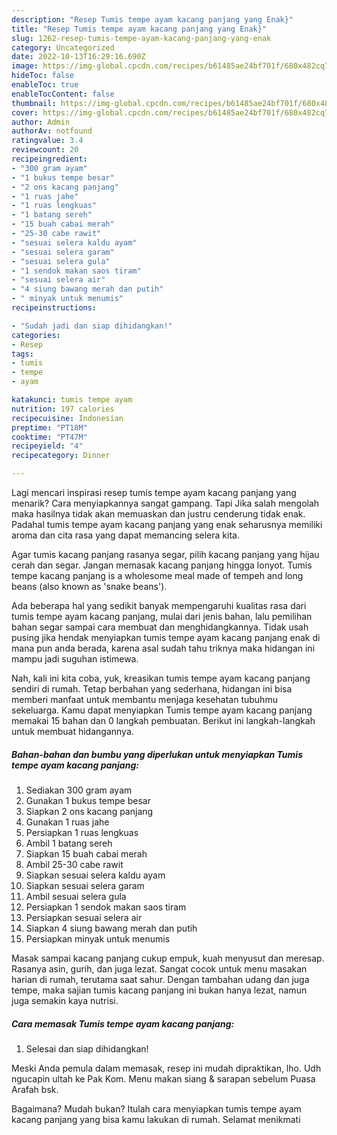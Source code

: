 ```yaml
---
description: "Resep Tumis tempe ayam kacang panjang yang Enak}"
title: "Resep Tumis tempe ayam kacang panjang yang Enak}"
slug: 1262-resep-tumis-tempe-ayam-kacang-panjang-yang-enak
category: Uncategorized
date: 2022-10-13T16:29:16.690Z
image: https://img-global.cpcdn.com/recipes/b61485ae24bf701f/680x482cq70/tumis-tempe-ayam-kacang-panjang-foto-resep-utama.jpg
hideToc: false
enableToc: true
enableTocContent: false
thumbnail: https://img-global.cpcdn.com/recipes/b61485ae24bf701f/680x482cq70/tumis-tempe-ayam-kacang-panjang-foto-resep-utama.jpg
cover: https://img-global.cpcdn.com/recipes/b61485ae24bf701f/680x482cq70/tumis-tempe-ayam-kacang-panjang-foto-resep-utama.jpg
author: Admin
authorAv: notfound
ratingvalue: 3.4
reviewcount: 20
recipeingredient:
- "300 gram ayam"
- "1 bukus tempe besar"
- "2 ons kacang panjang"
- "1 ruas jahe"
- "1 ruas lengkuas"
- "1 batang sereh"
- "15 buah cabai merah"
- "25-30 cabe rawit"
- "sesuai selera kaldu ayam"
- "sesuai selera garam"
- "sesuai selera gula"
- "1 sendok makan saos tiram"
- "sesuai selera air"
- "4 siung bawang merah dan putih"
- " minyak untuk menumis"
recipeinstructions:

- "Sudah jadi dan siap dihidangkan!"
categories:
- Resep
tags:
- tumis
- tempe
- ayam

katakunci: tumis tempe ayam 
nutrition: 197 calories
recipecuisine: Indonesian
preptime: "PT18M"
cooktime: "PT47M"
recipeyield: "4"
recipecategory: Dinner

---
```



Lagi mencari inspirasi resep tumis tempe ayam kacang panjang yang menarik? Cara menyiapkannya sangat gampang. Tapi Jika salah mengolah maka hasilnya tidak akan memuaskan dan justru cenderung tidak enak. Padahal tumis tempe ayam kacang panjang yang enak seharusnya memiliki aroma dan cita rasa yang dapat memancing selera kita.


Agar tumis kacang panjang rasanya segar, pilih kacang panjang yang hijau cerah dan segar. Jangan memasak kacang panjang hingga lonyot. Tumis tempe kacang panjang is a wholesome meal made of tempeh and long beans (also known as &#39;snake beans&#39;).

Ada beberapa hal yang sedikit banyak mempengaruhi kualitas rasa dari tumis tempe ayam kacang panjang, mulai dari jenis bahan, lalu pemilihan bahan segar sampai cara membuat dan menghidangkannya. Tidak usah pusing jika hendak menyiapkan tumis tempe ayam kacang panjang enak di mana pun anda berada, karena asal sudah tahu triknya maka hidangan ini mampu jadi suguhan istimewa.


Nah, kali ini kita coba, yuk, kreasikan tumis tempe ayam kacang panjang sendiri di rumah. Tetap berbahan yang sederhana, hidangan ini bisa memberi manfaat untuk membantu menjaga kesehatan tubuhmu sekeluarga. Kamu dapat menyiapkan Tumis tempe ayam kacang panjang memakai 15 bahan dan 0 langkah pembuatan. Berikut ini langkah-langkah untuk membuat hidangannya.

<!--inarticleads1-->

##### Bahan-bahan dan bumbu yang diperlukan untuk menyiapkan Tumis tempe ayam kacang panjang:

1. Sediakan 300 gram ayam
1. Gunakan 1 bukus tempe besar
1. Siapkan 2 ons kacang panjang
1. Gunakan 1 ruas jahe
1. Persiapkan 1 ruas lengkuas
1. Ambil 1 batang sereh
1. Siapkan 15 buah cabai merah
1. Ambil 25-30 cabe rawit
1. Siapkan sesuai selera kaldu ayam
1. Siapkan sesuai selera garam
1. Ambil sesuai selera gula
1. Persiapkan 1 sendok makan saos tiram
1. Persiapkan sesuai selera air
1. Siapkan 4 siung bawang merah dan putih
1. Persiapkan  minyak untuk menumis


Masak sampai kacang panjang cukup empuk, kuah menyusut dan meresap. Rasanya asin, gurih, dan juga lezat. Sangat cocok untuk menu masakan harian di rumah, terutama saat sahur. Dengan tambahan udang dan juga tempe, maka sajian tumis kacang panjang ini bukan hanya lezat, namun juga semakin kaya nutrisi. 

<!--inarticleads2-->

##### Cara memasak Tumis tempe ayam kacang panjang:


1. Selesai dan siap dihidangkan!

Meski Anda pemula dalam memasak, resep ini mudah dipraktikan, lho. Udh ngucapin ultah ke Pak Kom. Menu makan siang &amp; sarapan sebelum Puasa Arafah bsk. 

Bagaimana? Mudah bukan? Itulah cara menyiapkan tumis tempe ayam kacang panjang yang bisa kamu lakukan di rumah. Selamat menikmati
